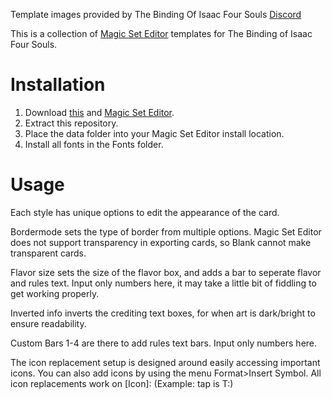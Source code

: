 Template images provided by The Binding Of Isaac Four Souls [Discord](https://discord.gg/MSUnun9)

This is a collection of [Magic Set Editor](https://github.com/twanvl/MagicSetEditor2) templates for The Binding of Isaac Four Souls.

# Installation

1. Download [this](https://github.com/notdonte/four-souls-mse-template/archive/refs/heads/main.zip) and [Magic Set Editor](https://magicseteditor.boards.net/page/downloads).
2. Extract this repository.
3. Place the data folder into your Magic Set Editor install location.
4. Install all fonts in the Fonts folder.

# Usage

Each style has unique options to edit the appearance of the card.

Bordermode sets the type of border from multiple options. Magic Set Editor does not support transparency in exporting cards, so Blank cannot make transparent cards.

Flavor size sets the size of the flavor box, and adds a bar to seperate flavor and rules text. Input only numbers here, it may take a little bit of fiddling to get working properly.

Inverted info inverts the crediting text boxes, for when art is dark/bright to ensure readability.

Custom Bars 1-4 are there to add rules text bars. Input only numbers here.

The icon replacement setup is designed around easily accessing important icons. You can also add icons by using the menu Format>Insert Symbol. All icon replacements work on [Icon]: (Example: tap is T:)
